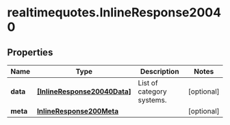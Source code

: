 # realtimequotes.InlineResponse20040

## Properties

Name | Type | Description | Notes
------------ | ------------- | ------------- | -------------
**data** | [**[InlineResponse20040Data]**](InlineResponse20040Data.md) | List of category systems. | [optional] 
**meta** | [**InlineResponse200Meta**](InlineResponse200Meta.md) |  | [optional] 


